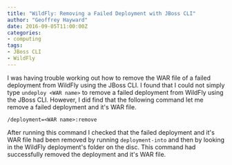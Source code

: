 ```yaml
---
title: "WildFly: Removing a Failed Deployment with JBoss CLI"
author: "Geoffrey Hayward"
date: 2016-09-05T11:00:00Z
categories:
- computing
tags:
- JBoss CLI
- WildFly
---
```

I was having trouble working out how to remove the WAR file of a failed deployment from WildFly using the JBoss CLI. I found that I could not simply type `undeploy <WAR name>` to remove a failed deployment from WildFly using the JBoss CLI. However, I did find that the following command let me remove a failed deployment and it's WAR file.

<!--more-->

```text
/deployment=<WAR name>:remove
```

After running this command I checked that the failed deployment and it's WAR file had been removed by running `deployment-into` and then by looking in the WildFly deployment's folder on the disc. This command had successfully removed the deployment and it's WAR file.
